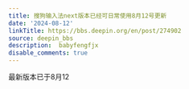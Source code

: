```yaml
---
title: 搜狗输入法next版本已经可日常使用8月12号更新
date: '2024-08-12'
linkTitle: https://bbs.deepin.org/en/post/274902
source: deepin_bbs
description:  babyfengfjx 
disable_comments: true
---
```

最新版本已于8月12
